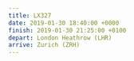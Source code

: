 ```yaml
---
title: LX327
date: 2019-01-30 18:40:00 +0000
finish: 2019-01-30 21:25:00 +0100
depart: London Heathrow (LHR)
arrive: Zurich (ZRH)
---
```

